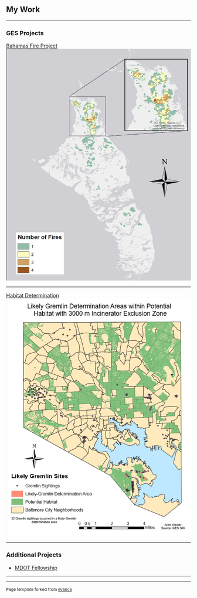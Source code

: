 ## My Work

---

### GES Projects 

[Bahamas Fire Project](/sample_page)
<img src="/projects/Map_1.JPG"/>

---
[Habitat Determination](/pdf/sample_presentation.pdf)
<img src="/projects/Habitat.png"/>

---

### Additional Projects

- [MDOT Fellowship](https://publicservicescholars.umbc.edu/mdot-fellows-2019/)

---

---
<p style="font-size:11px">Page template forked from <a href="https://github.com/evanca/quick-portfolio">evanca</a></p>
<!-- Remove above link if you don't want to attibute -->
